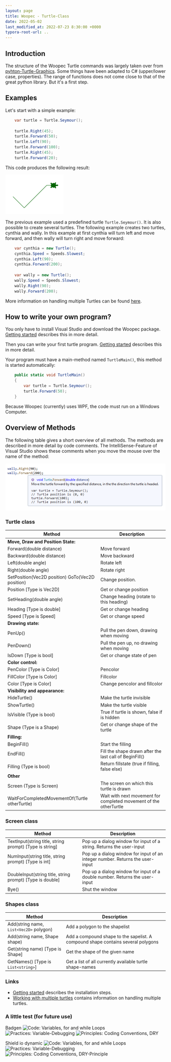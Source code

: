 ```yaml
---
layout: page
title: Woopec - Turtle-Class
date: 2022-05-02
last_modified_at: 2022-07-23 8:30:00 +0000
typora-root-url: ..
---
```



## Introduction

The structure of the Woopec Turtle commands was largely taken over from  [pyhton-Turtle-Graphics](https://docs.python.org/3/library/turtle.html#module-turtle). Some things have been adapted to C# (upper/lower case, properties). The range of functions does not come close to that of the great python library. But it's a first step.

## Examples

Let's start with a simple example:
```csharp
    var turtle = Turtle.Seymour();

    turtle.Right(45);
    turtle.Forward(50);
    turtle.Left(90);
    turtle.Forward(100);
    turtle.Right(45);
    turtle.Forward(20);
```
This code produces the following result:

![Woopec C# turtle graphics, result of simple example](/assets/images/FirstSample.png)

The previous example used a predefined turtle `Turtle.Seymour()`. It is also possible to create several turtles. The following example creates two turtles, cynthia and wally. In this example at first cynthia will turn left and move forward, and then wally will turn right and move forward:

```csharp
    var cynthia = new Turtle();
    cynthia.Speed = Speeds.Slowest;
    cynthia.Left(90);
    cynthia.Forward(200);

    var wally = new Turtle();
    wally.Speed = Speeds.Slowest;
    wally.Right(90);
    wally.Forward(200);
```
More information on handling multiple Turtles can be found [here](MultipleTurtles.html).

## How to write your own program?

You only have to install Visual Studio and download the Woopec package. [Getting started](GettingStarted.html) describes this in more detail.

Then you can write your first turtle program. [Getting started](GettingStarted.html) describes this in more detail.


Your program must have a main-method named `TurtleMain()`, this method is started automatically:

```csharp
    public static void TurtleMain()
    {
        var turtle = Turtle.Seymour();
        turtle.Forward(50);
    }
```

Because Woopec (currently) uses WPF, the code must run on a Windows Computer.

## Overview of Methods

The following table gives a short overview of all methods. The methods are described in more detail by code comments.
The IntelliSense-Feature of Visual Studio shows these comments when you move the mouse over the name of the method:

![IntelliSense](/assets/images/IntelliSense.png)

### Turtle class

| Method                                           | Description                                                  |
| ------------------------------------------------ | ------------------------------------------------------------ |
| **Move, Draw and Position State:**               |                                                              |
| Forward(double distance)                         | Move forward                                                 |
| Backward(double distance)                        | Move backward                                                |
| Left(double angle)                               | Rotate left                                                  |
| Right(double angle)                              | Rotate right                                                 |
| SetPosition(Vec2D position) GoTo(Vec2D position) | Change position.                                             |
| Position [Type is Vec2D]                         | Get or change position                                       |
| SetHeading(double angle)                         | Change heading (rotate to this heading)                      |
| Heading [Type is double]                         | Get or change heading                                        |
| Speed [Type is Speed]                            | Get or change speed                                          |
| **Drawing state:**                               |                                                              |
| PenUp()                                          | Pull the pen down, drawing when moving                       |
| PenDown()                                        | Pull the pen up, no drawing when moving                      |
| IsDown [Type is bool]                            | Get or change state of pen                                   |
| **Color control:**                               |                                                              |
| PenColor [Type is Color]                         | Pencolor                                                     |
| FillColor [Type is Color]                        | Fillcolor                                                    |
| Color [Type is Color]                            | Change pencolor and fillcolor                                |
| **Visibility and appearance:**                   |                                                              |
| HideTurtle()                                     | Make the turtle invisible                                    |
| ShowTurtle()                                     | Make the turtle visible                                      |
| IsVisible (Type is bool)                         | True if turtle is shown, false if is hidden                  |
| Shape (Type is a Shape)                          | Get or change shape of the turtle                            |
| **Filling:**                                     |                                                              |
| BeginFill()                                      | Start the filling                                            |
| EndFill()                                        | Fill the shape drawn after the last call of BeginFill()      |
| Filling (Type is bool)                           | Return fillstate (true if filling, false else)               |
| **Other**                                        |                                                              |
| Screen (Type is Screen)                          | The screen on which this turtle is drawn                     |
| WaitForCompletedMovementOf(Turtle otherTurtle)   | Wait with next movement for completed movement of the otherTurtle |

### Screen class

| Method                                                  | Description                                                  |
| ------------------------------------------------------- | ------------------------------------------------------------ |
| TextInput(string title, string prompt) [Type is string] | Pop up a dialog window for input of a string. Returns the user-input |
| NumInput(string title, string prompt) [Type is int]     | Pop up a dialog window for input of an integer number. Returns the user-input |
| DoubleInput(string title, string prompt) [Type is double] | Pop up a dialog window for input of a double number. Returns the user-input |
| Bye()                                                   | Shut the window |

### Shapes  class

| Method                                  | Description                                                  |
| --------------------------------------- | ------------------------------------------------------------ |
| Add(string name, `List<Vec2D>` polygon) | Add a polygon to the shapelist                               |
| Add(string name, Shape shape)           | Add a compound shape to the sapelist. A compound shape contains several polygons |
| Get(string name) [Type is Shape]        | Get the shape of the given name                              |
| GetNames() [Type is `List<string>`]     | Get a list of all currently available turtle shape-names     |



### Links

* [Getting started](GettingStarted.html) describes the installation steps.
* [Working with multiple turtles](MultipleTurtles.html) contains information on handling multiple turtles.

### A little test (for future use)

Badgen
![Code: Variables, for and while Loops](https://badgen.net/badge/Code/Variables,%20for%20and%20while%20Loops?labelColor=blue&color=grey) ![Practices: Variable-Debugging](https://badgen.net/badge/Practices/Variable-Debugging?labelColor=green&color=grey)  ![Principles: Coding Conventions, DRY](https://badgen.net/badge/Principles/Codinge%20Conventions,%20DRY-Principle?labelColor=yellow&color=grey)

Shield io dynamic
![Code: Variables, for and while Loops](https://img.shields.io/static/v1?labelColor=blue&color=lightgrey&label=Code&message=Variables,%20for%20and%20while%20Loops) ![Practices: Variable-Debugging](https://img.shields.io/static/v1?labelColor=brightgreen&color=lightgrey&label=Practices&message=Variable-Debugging) ![Principles: Coding Conventions, DRY-Principle](https://img.shields.io/static/v1?labelColor=yellow&color=lightgrey&label=Principles&message=Codinge%20Conventions,%20DRY-Principle)
